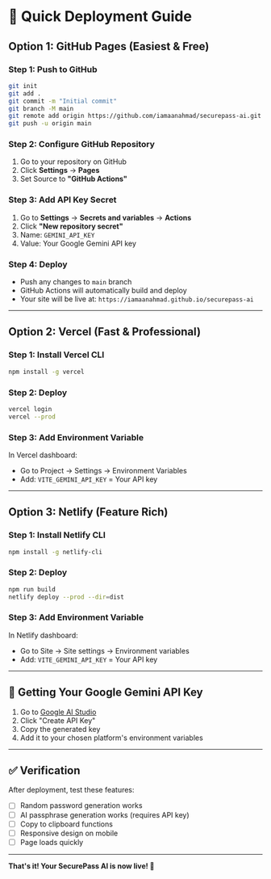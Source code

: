 # 🚀 Quick Deployment Guide

## Option 1: GitHub Pages (Easiest & Free)

### Step 1: Push to GitHub
```bash
git init
git add .
git commit -m "Initial commit"
git branch -M main
git remote add origin https://github.com/iamaanahmad/securepass-ai.git
git push -u origin main
```

### Step 2: Configure GitHub Repository
1. Go to your repository on GitHub
2. Click **Settings** → **Pages**
3. Set Source to **"GitHub Actions"**

### Step 3: Add API Key Secret
1. Go to **Settings** → **Secrets and variables** → **Actions**
2. Click **"New repository secret"**
3. Name: `GEMINI_API_KEY`
4. Value: Your Google Gemini API key

### Step 4: Deploy
- Push any changes to `main` branch
- GitHub Actions will automatically build and deploy
- Your site will be live at: `https://iamaanahmad.github.io/securepass-ai`

---

## Option 2: Vercel (Fast & Professional)

### Step 1: Install Vercel CLI
```bash
npm install -g vercel
```

### Step 2: Deploy
```bash
vercel login
vercel --prod
```

### Step 3: Add Environment Variable
In Vercel dashboard:
- Go to Project → Settings → Environment Variables
- Add: `VITE_GEMINI_API_KEY` = Your API key

---

## Option 3: Netlify (Feature Rich)

### Step 1: Install Netlify CLI
```bash
npm install -g netlify-cli
```

### Step 2: Deploy
```bash
npm run build
netlify deploy --prod --dir=dist
```

### Step 3: Add Environment Variable
In Netlify dashboard:
- Go to Site → Site settings → Environment variables
- Add: `VITE_GEMINI_API_KEY` = Your API key

---

## 🔑 Getting Your Google Gemini API Key

1. Go to [Google AI Studio](https://aistudio.google.com/app/apikey)
2. Click "Create API Key"
3. Copy the generated key
4. Add it to your chosen platform's environment variables

---

## ✅ Verification

After deployment, test these features:
- [ ] Random password generation works
- [ ] AI passphrase generation works (requires API key)
- [ ] Copy to clipboard functions
- [ ] Responsive design on mobile
- [ ] Page loads quickly

---

**That's it! Your SecurePass AI is now live! 🎉**
